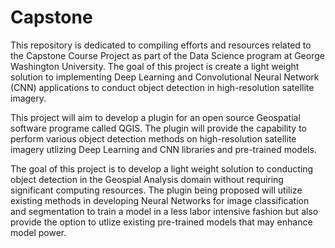 # Capstone

This repository is dedicated to compiling efforts and resources related to the Capstone Course Project as part of the Data Science program at George Washington University. The goal of this project is create a light weight solution to implementing Deep Learning and Convolutional Neural Network (CNN) applications to conduct object detection in high-resolution satellite imagery.

This project will aim to develop a plugin for an open source Geospatial software programe called QGIS. The plugin will provide the capability to perform various object detection methods on high-resolution satellite imagery utlizing Deep Learning and CNN libraries and pre-trained models. 

The goal of this project is to develop a light weight solution to conducting object detection in the Geospial Analysis domain without requiring significant computing resources. The plugin being proposed will utilize existing methods in developing Neural Networks for image classification and segmentation to train a model in a less labor intensive fashion but also provide the option to utlize existing pre-trained models that may enhance model power.


